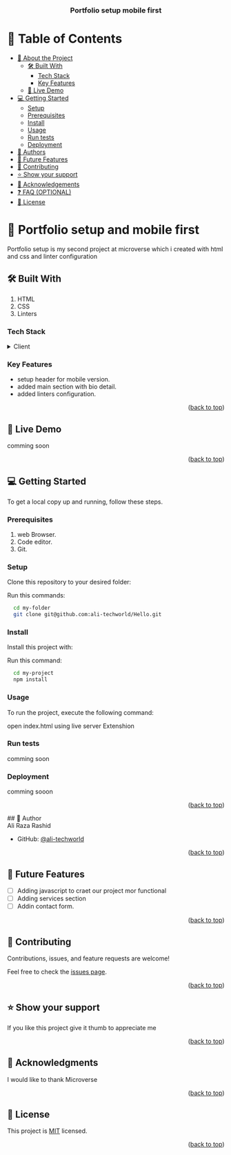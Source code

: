<a name="readme-top"></a>


<div align="center">


  <h3><b>Portfolio setup mobile first</b></h3>

</div>


# 📗 Table of Contents

- [📖 About the Project](#about-project)
  - [🛠 Built With](#built-with)
    - [Tech Stack](#tech-stack)
    - [Key Features](#key-features)
  - [🚀 Live Demo](#live-demo)
- [💻 Getting Started](#getting-started)
  - [Setup](#setup)
  - [Prerequisites](#prerequisites)
  - [Install](#install)
  - [Usage](#usage)
  - [Run tests](#run-tests)
  - [Deployment](#deployment)
- [👥 Authors](#authors)
- [🔭 Future Features](#future-features)
- [🤝 Contributing](#contributing)
- [⭐️ Show your support](#support)
- [🙏 Acknowledgements](#acknowledgements)
- [❓ FAQ (OPTIONAL)](#faq)
- [📝 License](#license)


# 📖 Portfolio setup and mobile first<a name="about-project"></a>
Portfolio setup  is my second project at microverse which i created with html and css and linter configuration

## 🛠 Built With <a name="built-with"></a>
1. HTML
2. CSS
3. Linters

### Tech Stack <a name="tech-stack"></a>
<details>
  <summary>Client</summary>
  <ul>
    <li><a href="https://index.HTML/">HTML</a></li>
    <li><a href="https://Style.CSS/">CSS</a></li>
    
  </ul>
</details>

### Key Features <a name="key-features"></a>

- setup header for mobile version.
- added main section with bio detail.
- added linters configuration.

<p align="right">(<a href="#readme-top">back to top</a>)</p>


## 🚀 Live Demo <a name="live-demo"></a>
comming soon
<p align="right">(<a href="#readme-top">back to top</a>)</p>


## 💻 Getting Started <a name="getting-started"></a>


To get a local copy up and running, follow these steps.

### Prerequisites

1. web Browser.
2. Code editor.
3. Git.


### Setup

Clone this repository to your desired folder:


Run this commands:

```sh
  cd my-folder
  git clone git@github.com:ali-techworld/Hello.git
```

### Install

Install this project with:

Run this command:

```sh
  cd my-project
  npm install
```

### Usage

To run the project, execute the following command:

open index.html using live server Extenshion

### Run tests

comming soon
### Deployment

comming sooon

<p align="right">(<a href="#readme-top">back to top</a>)</p>
## 🔭 Author <a name="author"></a>

<br>
Ali Raza Rashid

- GitHub: [@ali-techworld](https://github.com/ali-techworld)



<p align="right">(<a href="#readme-top">back to top</a>)</p>


## 🔭 Future Features <a name="future-features"></a>

- [ ] Adding javascript to craet our project mor functional
- [ ] Adding services section
- [ ] Addin contact form. 

<p align="right">(<a href="#readme-top">back to top</a>)</p>



## 🤝 Contributing <a name="contributing"></a>

Contributions, issues, and feature requests are welcome!

Feel free to check the [issues page](../../issues/).

<p align="right">(<a href="#readme-top">back to top</a>)</p>



## ⭐️ Show your support <a name="support"></a>

If you like this project give it thumb to appreciate me

<p align="right">(<a href="#readme-top">back to top</a>)</p>



## 🙏 Acknowledgments <a name="acknowledgements"></a>
I would like to thank Microverse

<p align="right">(<a href="#readme-top">back to top</a>)</p>


## 📝 License <a name="license"></a>

This project is [MIT](./LICENSE) licensed.

<p align="right">(<a href="#readme-top">back to top</a>)</p>
